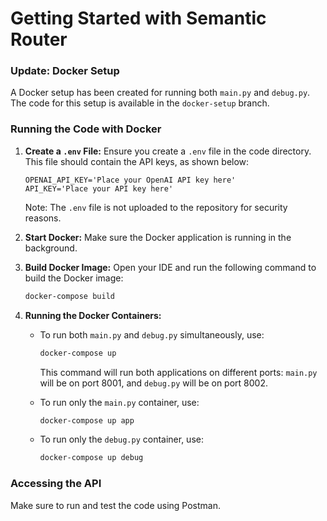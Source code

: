 # Getting Started with Semantic Router

### Update: Docker Setup

A Docker setup has been created for running both `main.py` and `debug.py`. The code for this setup is available in the `docker-setup` branch.

### Running the Code with Docker

1. **Create a `.env` File:**
   Ensure you create a `.env` file in the code directory. This file should contain the API keys, as shown below:

    ```plaintext
    OPENAI_API_KEY='Place your OpenAI API key here'
    API_KEY='Place your API key here'
    ```

   Note: The `.env` file is not uploaded to the repository for security reasons.

2. **Start Docker:**
   Make sure the Docker application is running in the background.

3. **Build Docker Image:**
   Open your IDE and run the following command to build the Docker image:

    ```bash
    docker-compose build
    ```

4. **Running the Docker Containers:**
   - To run both `main.py` and `debug.py` simultaneously, use:

     ```bash
     docker-compose up
     ```

     This command will run both applications on different ports: `main.py` will be on port 8001, and `debug.py` will be on port 8002.

   - To run only the `main.py` container, use:

     ```bash
     docker-compose up app
     ```

   - To run only the `debug.py` container, use:

     ```bash
     docker-compose up debug
     ```

### Accessing the API
Make sure to run and test the code using Postman.
